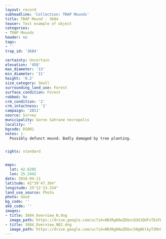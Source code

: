 ```yaml
---
layout: record
subheadline: 'Collection: TRAP Mounds'
title: TRAP Mound - 3684
teaser: Test example of object
categories:
- TRAP Mounds
header: no
tags:
- ''
trap_id: '3684'

certainty: Uncertain
elevation: '458'
max_diameter: '13'
min_diameter: '11'
height: '0.2'
size_category: Small
surrounding_land_use: Forest
surface_condition: Forest
robbed: No
crm_condition: '2'
crm_intactness: '2'
campaign: '2011'
source: Survey
municipality: Gorno Sahrane necropolis
locality: ''
bgcode: DS001
notes: |-
  Possibly defunct mound. Badly damaged by tree planting.


rights: standard


maps:
  lat: 42.6285
  lon: 25.2442
date: 2018-04-11
latitude: 42°39'47.364"
longitude: 25°12'23.334"
land_use_source: Photo
photo: Good
bg_code: ''
akb_code: ''
images:
- title: 3684_Overview_N.dng
  image_path: https://drive.google.com/uc?id=0B3Rg88wZDQscQ3dJQUFvTExFUGM
- title: 3684_Overview_N02.dng
  image_path: https://drive.google.com/uc?id=0B3Rg88wZDQscS0g0blkyT2MxQms
---
```

